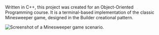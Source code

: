 Written in C++, this project was created for an Object-Oriented Programming 
course. It is a terminal-based implementation of the classic Minesweeper game, 
designed in the Builder creational pattern.

![Screenshot of a Minesweeper game scenario.](Minesweeper_game.jpg?raw=true "Minesweeper")
